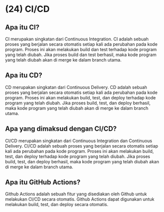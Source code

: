 # (24) CI/CD

## Apa itu CI?
CI merupakan singkatan dari Continuous Integration. CI adalah sebuah proses yang berjalan secara otomatis setiap kali ada perubahan pada kode program. Proses ini akan melakukan build dan test terhadap kode program yang telah diubah. Jika proses build dan test berhasil, maka kode program yang telah diubah akan di merge ke dalam branch utama.

## Apa itu CD?
CD merupakan singkatan dari Continuous Delivery. CD adalah sebuah proses yang berjalan secara otomatis setiap kali ada perubahan pada kode program. Proses ini akan melakukan build, test, dan deploy terhadap kode program yang telah diubah. Jika proses build, test, dan deploy berhasil, maka kode program yang telah diubah akan di merge ke dalam branch utama.

## Apa yang dimaksud dengan CI/CD?
CI/CD merupakan singkatan dari Continuous Integration dan Continuous Delivery. CI/CD adalah sebuah proses yang berjalan secara otomatis setiap kali ada perubahan pada kode program. Proses ini akan melakukan build, test, dan deploy terhadap kode program yang telah diubah. Jika proses build, test, dan deploy berhasil, maka kode program yang telah diubah akan di merge ke dalam branch utama.

## Apa itu GitHub Actions?
Github Actions adalah sebuah fitur yang disediakan oleh Github untuk melakukan CI/CD secara otomatis. Github Actions dapat digunakan untuk melakukan build, test, dan deploy secara otomatis.

